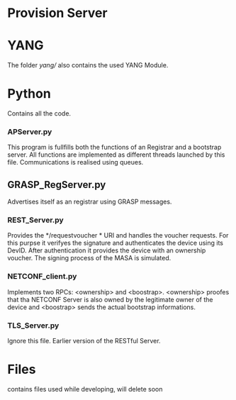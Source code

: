 # Provision Server
# YANG

The folder *yang/* also contains the used YANG Module.

# Python
Contains all the code.
### APServer.py

This program is fullfills both the functions of an Registrar and a bootstrap server.
All functions are implemented as different threads launched by this file.
Communications is realised using queues.

## GRASP_RegServer.py
Advertises itself as an registrar using GRASP messages.

### REST_Server.py
Provides the */requestvoucher * URI and handles the voucher requests.
For this purpse it verifyes the signature and authenticates the device using its DevID.
After authentication it provides the device with an ownership voucher.
The signing process of the MASA is simulated.

### NETCONF_client.py
Implements two RPCs: &lt;ownership&gt; and &lt;boostrap&gt;.
&lt;ownership&gt; proofes that tha NETCONF Server is also owned by the legitimate owner of the device and &lt;boostrap&gt; sends the actual bootstrap informations.


### TLS_Server.py
Ignore this file.
Earlier version of the RESTful Server.

# Files
contains files used while developing, will delete soon
